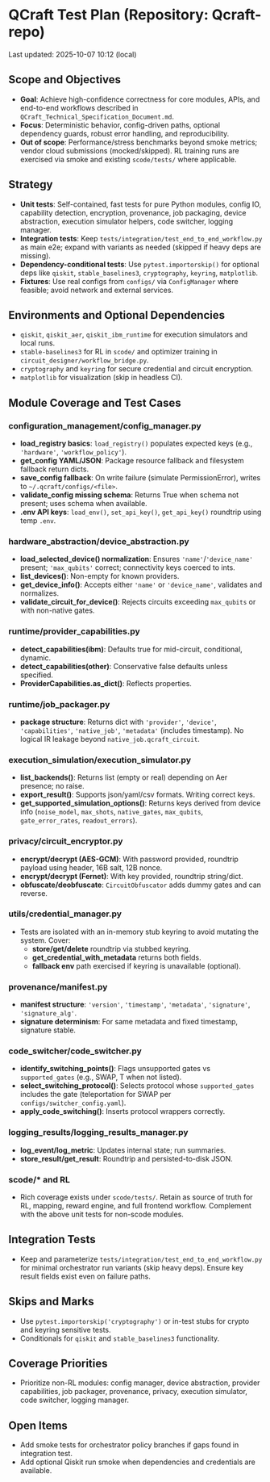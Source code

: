 <!-- SPDX-License-Identifier: PolyForm-Noncommercial-1.0.0 | SPDX-FileCopyrightText: 2025 Dr. Debasis Mondal <deba10106@gmail.com> -->

# QCraft Test Plan (Repository: Qcraft-repo)

Last updated: 2025-10-07 10:12 (local)

## Scope and Objectives
- **Goal**: Achieve high-confidence correctness for core modules, APIs, and end-to-end workflows described in `QCraft_Technical_Specification_Document.md`.
- **Focus**: Deterministic behavior, config-driven paths, optional dependency guards, robust error handling, and reproducibility.
- **Out of scope**: Performance/stress benchmarks beyond smoke metrics; vendor cloud submissions (mocked/skipped). RL training runs are exercised via smoke and existing `scode/tests/` where applicable.

## Strategy
- **Unit tests**: Self-contained, fast tests for pure Python modules, config IO, capability detection, encryption, provenance, job packaging, device abstraction, execution simulator helpers, code switcher, logging manager.
- **Integration tests**: Keep `tests/integration/test_end_to_end_workflow.py` as main e2e; expand with variants as needed (skipped if heavy deps are missing).
- **Dependency-conditional tests**: Use `pytest.importorskip()` for optional deps like `qiskit`, `stable_baselines3`, `cryptography`, `keyring`, `matplotlib`.
- **Fixtures**: Use real configs from `configs/` via `ConfigManager` where feasible; avoid network and external services.

## Environments and Optional Dependencies
- `qiskit`, `qiskit_aer`, `qiskit_ibm_runtime` for execution simulators and local runs.
- `stable-baselines3` for RL in `scode/` and optimizer training in `circuit_designer/workflow_bridge.py`.
- `cryptography` and `keyring` for secure credential and circuit encryption.
- `matplotlib` for visualization (skip in headless CI).

## Module Coverage and Test Cases

### configuration_management/config_manager.py
- **load_registry basics**: `load_registry()` populates expected keys (e.g., `'hardware'`, `'workflow_policy'`).
- **get_config YAML/JSON**: Package resource fallback and filesystem fallback return dicts.
- **save_config fallback**: On write failure (simulate PermissionError), writes to `~/.qcraft/configs/<file>`.
- **validate_config missing schema**: Returns True when schema not present; uses schema when available.
- **.env API keys**: `load_env()`, `set_api_key()`, `get_api_key()` roundtrip using temp `.env`.

### hardware_abstraction/device_abstraction.py
- **load_selected_device() normalization**: Ensures `'name'`/`'device_name'` present; `'max_qubits'` correct; connectivity keys coerced to ints.
- **list_devices()**: Non-empty for known providers.
- **get_device_info()**: Accepts either `'name'` or `'device_name'`, validates and normalizes.
- **validate_circuit_for_device()**: Rejects circuits exceeding `max_qubits` or with non-native gates.

### runtime/provider_capabilities.py
- **detect_capabilities(ibm)**: Defaults true for mid-circuit, conditional, dynamic.
- **detect_capabilities(other)**: Conservative false defaults unless specified.
- **ProviderCapabilities.as_dict()**: Reflects properties.

### runtime/job_packager.py
- **package structure**: Returns dict with `'provider'`, `'device'`, `'capabilities'`, `'native_job'`, `'metadata'` (includes timestamp). No logical IR leakage beyond `native_job.qcraft_circuit`.

### execution_simulation/execution_simulator.py
- **list_backends()**: Returns list (empty or real) depending on Aer presence; no raise.
- **export_result()**: Supports json/yaml/csv formats. Writing correct keys.
- **get_supported_simulation_options()**: Returns keys derived from device info (`noise_model`, `max_shots`, `native_gates`, `max_qubits`, `gate_error_rates`, `readout_errors`).

### privacy/circuit_encryptor.py
- **encrypt/decrypt (AES-GCM)**: With password provided, roundtrip payload using header, 16B salt, 12B nonce.
- **encrypt/decrypt (Fernet)**: With key provided, roundtrip string/dict.
- **obfuscate/deobfuscate**: `CircuitObfuscator` adds dummy gates and can reverse.

### utils/credential_manager.py
- Tests are isolated with an in-memory stub keyring to avoid mutating the system. Cover:
  - **store/get/delete** roundtrip via stubbed keyring.
  - **get_credential_with_metadata** returns both fields.
  - **fallback env** path exercised if keyring is unavailable (optional).

### provenance/manifest.py
- **manifest structure**: `'version'`, `'timestamp'`, `'metadata'`, `'signature'`, `'signature_alg'`.
- **signature determinism**: For same metadata and fixed timestamp, signature stable.

### code_switcher/code_switcher.py
- **identify_switching_points()**: Flags unsupported gates vs `supported_gates` (e.g., SWAP, T when not listed).
- **select_switching_protocol()**: Selects protocol whose `supported_gates` includes the gate (teleportation for SWAP per `configs/switcher_config.yaml`).
- **apply_code_switching()**: Inserts protocol wrappers correctly.

### logging_results/logging_results_manager.py
- **log_event/log_metric**: Updates internal state; run summaries.
- **store_result/get_result**: Roundtrip and persisted-to-disk JSON.

### scode/* and RL
- Rich coverage exists under `scode/tests/`. Retain as source of truth for RL, mapping, reward engine, and full frontend workflow. Complement with the above unit tests for non-scode modules.

## Integration Tests
- Keep and parameterize `tests/integration/test_end_to_end_workflow.py` for minimal orchestrator run variants (skip heavy deps). Ensure key result fields exist even on failure paths.

## Skips and Marks
- Use `pytest.importorskip('cryptography')` or in-test stubs for crypto and keyring sensitive tests.
- Conditionals for `qiskit` and `stable_baselines3` functionality.

## Coverage Priorities
- Prioritize non-RL modules: config manager, device abstraction, provider capabilities, job packager, provenance, privacy, execution simulator, code switcher, logging manager.

## Open Items
- Add smoke tests for orchestrator policy branches if gaps found in integration test.
- Add optional Qiskit run smoke when dependencies and credentials are available.
